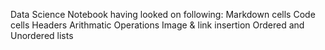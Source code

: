 Data Science Notebook having looked on following:
Markdown cells
Code cells
Headers
Arithmatic Operations
Image & link insertion
Ordered and Unordered lists

